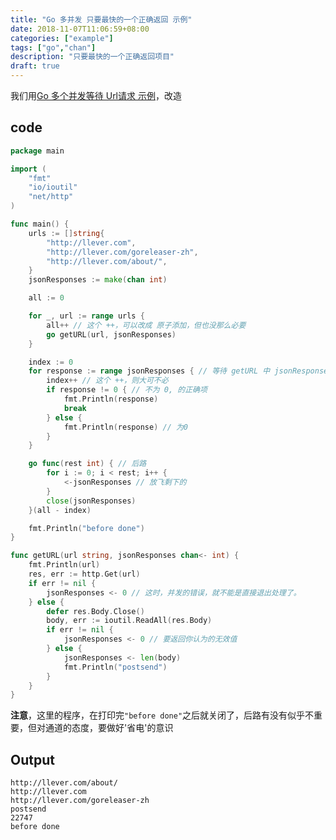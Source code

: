 ```yaml
---
title: "Go 多并发 只要最快的一个正确返回 示例"
date: 2018-11-07T11:06:59+08:00
categories: ["example"]
tags: ["go","chan"]
description: "只要最快的一个正确返回项目"
draft: true
---
```


我们用[Go 多个并发等待 Url请求 示例](http://llever.com/2018/11/04/go-%E5%A4%9A%E4%B8%AA%E5%B9%B6%E5%8F%91%E7%AD%89%E5%BE%85-url%E8%AF%B7%E6%B1%82-%E7%A4%BA%E4%BE%8B/)，改造

## code

``` go
package main

import (
	"fmt"
	"io/ioutil"
	"net/http"
)

func main() {
	urls := []string{
		"http://llever.com",
		"http://llever.com/goreleaser-zh",
		"http://llever.com/about/",
	}
	jsonResponses := make(chan int)

	all := 0

	for _, url := range urls {
		all++ // 这个 ++，可以改成 原子添加，但也没那么必要
		go getURL(url, jsonResponses)
	}

	index := 0
	for response := range jsonResponses { // 等待 getURL 中 jsonResponses通道，返回
		index++ // 这个 ++，则大可不必
		if response != 0 { // 不为 0, 的正确项
			fmt.Println(response)
			break
		} else {
			fmt.Println(response) // 为0
		}
	}

	go func(rest int) { // 后路
		for i := 0; i < rest; i++ {
			<-jsonResponses // 放飞剩下的
		}
		close(jsonResponses)
	}(all - index)

	fmt.Println("before done")
}

func getURL(url string, jsonResponses chan<- int) {
	fmt.Println(url)
	res, err := http.Get(url)
	if err != nil {
		jsonResponses <- 0 // 这时，并发的错误，就不能是直接退出处理了。
	} else {
		defer res.Body.Close()
		body, err := ioutil.ReadAll(res.Body)
		if err != nil {
			jsonResponses <- 0 // 要返回你认为的无效值
		} else {
			jsonResponses <- len(body)
			fmt.Println("postsend")
		}
	}
}
```

**注意**，这里的程序，在打印完`"before done"`之后就关闭了，后路有没有似乎不重要，但对通道的态度，要做好'省电'的意识

## Output

```
http://llever.com/about/
http://llever.com
http://llever.com/goreleaser-zh
postsend
22747
before done
```